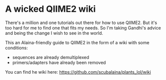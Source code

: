 # A wicked QIIME2 wiki


There's a million and one tutorials out there for how to use QIIME2. But it's too hard for me to find one that fits my needs. So I'm taking Gandhi's advice and being the change I wish to see in the world. 

This an Alaina-friendly guide to QIIME2 in the form of a wiki with some conditions:
- sequences are already demultiplexed
- primers/adapters have already been removed

You can find he wiki here: https://github.com/scubalaina/plants_lol/wiki
